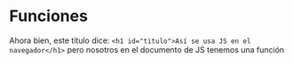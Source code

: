 # Funciones

Ahora bien, este título dice: `<h1 id="titulo">Así se usa JS en el navegador</h1>` pero nosotros en el documento de JS tenemos una función 